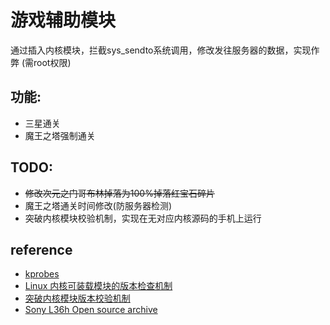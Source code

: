 # 游戏辅助模块
通过插入内核模块，拦截sys_sendto系统调用，修改发往服务器的数据，实现作弊
(需root权限)

## 功能:
* 三星通关
* 魔王之塔强制通关

## TODO:
* ~~修改次元之门哥布林掉落为100%掉落红宝石碎片~~
* 魔王之塔通关时间修改(防服务器检测)
* 突破内核模块校验机制，实现在无对应内核源码的手机上运行

## reference
* [kprobes](http://lxr.linux.no/linux+v3.8.2/Documentation/kprobes.txt)  
* [Linux 内核可装载模块的版本检查机制](http://www.ibm.com/developerworks/cn/linux/l-cn-kernelmodules/index.html)  
* [突破内核模块版本校验机制](https://yq.aliyun.com/articles/1724)  
* [Sony L36h Open source archive](http://developer.sonymobile.com/downloads/xperia-open-source-archives/open-source-archive-for-build-10-5-1-a-0-292/)


